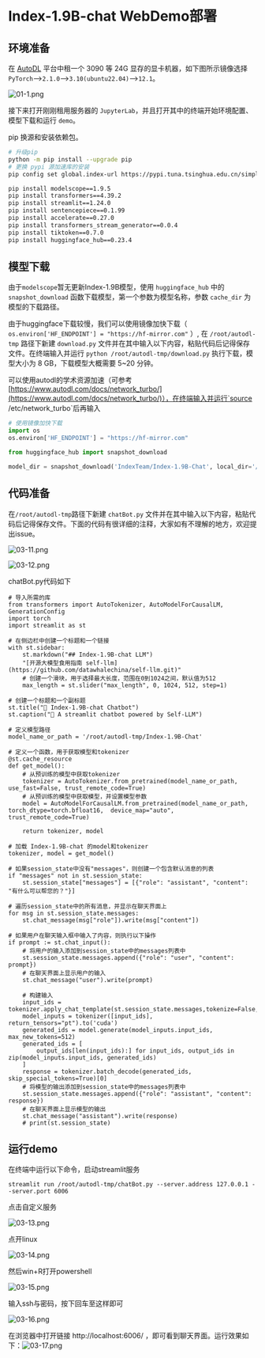 # Index-1.9B-chat WebDemo部署

## 环境准备

在 [AutoDL](https://www.autodl.com/) 平台中租一个 3090 等 24G 显存的显卡机器，如下图所示镜像选择 `PyTorch`-->`2.1.0`-->`3.10(ubuntu22.04)`-->`12.1`。

![01-1.png](images/01-1.png)

接下来打开刚刚租用服务器的 `JupyterLab`，并且打开其中的终端开始环境配置、模型下载和运行 `demo`。

pip 换源和安装依赖包。

```bash
# 升级pip
python -m pip install --upgrade pip
# 更换 pypi 源加速库的安装
pip config set global.index-url https://pypi.tuna.tsinghua.edu.cn/simple

pip install modelscope==1.9.5
pip install transformers==4.39.2
pip install streamlit==1.24.0
pip install sentencepiece==0.1.99
pip install accelerate==0.27.0
pip install transformers_stream_generator==0.0.4
pip install tiktoken==0.7.0
pip install huggingface_hub==0.23.4
```

## 模型下载

由于`modelscope`暂无更新Index-1.9B模型，使用 `huggingface_hub` 中的 `snapshot_download` 函数下载模型，第一个参数为模型名称，参数 `cache_dir` 为模型的下载路径。

由于huggingface下载较慢，我们可以使用镜像加快下载（ `os.environ['HF_ENDPOINT'] = "https://hf-mirror.com"` ）, 在 `/root/autodl-tmp` 路径下新建 `download.py` 文件并在其中输入以下内容，粘贴代码后记得保存文件。在终端输入并运行 `python /root/autodl-tmp/download.py` 执行下载，模型大小为 8 GB，下载模型大概需要 5~20 分钟。

可以使用autodl的学术资源加速（可参考[https://www.autodl.com/docs/network_turbo/](https://www.autodl.com/docs/network_turbo/)），在终端输入并运行`source /etc/network_turbo`后再输入 

```python
# 使用镜像加快下载
import os
os.environ['HF_ENDPOINT'] = "https://hf-mirror.com"

from huggingface_hub import snapshot_download

model_dir = snapshot_download('IndexTeam/Index-1.9B-Chat', local_dir='/root/autodl-tmp/IndexTeam/Index-1.9B-Chat', resume_download=True)
```


## 代码准备

在`/root/autodl-tmp`路径下新建 `chatBot.py` 文件并在其中输入以下内容，粘贴代码后记得保存文件。下面的代码有很详细的注释，大家如有不理解的地方，欢迎提出issue。

![03-11.png](images/03-11.png)

![03-12.png](images/03-12.png)

chatBot.py代码如下

```
# 导入所需的库
from transformers import AutoTokenizer, AutoModelForCausalLM, GenerationConfig
import torch
import streamlit as st

# 在侧边栏中创建一个标题和一个链接
with st.sidebar:
    st.markdown("## Index-1.9B-chat LLM")
    "[开源大模型食用指南 self-llm](https://github.com/datawhalechina/self-llm.git)"
    # 创建一个滑块，用于选择最大长度，范围在0到1024之间，默认值为512
    max_length = st.slider("max_length", 0, 1024, 512, step=1)

# 创建一个标题和一个副标题
st.title("💬 Index-1.9B-chat Chatbot")
st.caption("🚀 A streamlit chatbot powered by Self-LLM")

# 定义模型路径
model_name_or_path = '/root/autodl-tmp/Index-1.9B-Chat'

# 定义一个函数，用于获取模型和tokenizer
@st.cache_resource
def get_model():
    # 从预训练的模型中获取tokenizer
    tokenizer = AutoTokenizer.from_pretrained(model_name_or_path, use_fast=False, trust_remote_code=True)
    # 从预训练的模型中获取模型，并设置模型参数
    model = AutoModelForCausalLM.from_pretrained(model_name_or_path, torch_dtype=torch.bfloat16,  device_map="auto", trust_remote_code=True)
  
    return tokenizer, model

# 加载 Index-1.9B-chat 的model和tokenizer
tokenizer, model = get_model()

# 如果session_state中没有"messages"，则创建一个包含默认消息的列表
if "messages" not in st.session_state:
    st.session_state["messages"] = [{"role": "assistant", "content": "有什么可以帮您的？"}]

# 遍历session_state中的所有消息，并显示在聊天界面上
for msg in st.session_state.messages:
    st.chat_message(msg["role"]).write(msg["content"])

# 如果用户在聊天输入框中输入了内容，则执行以下操作
if prompt := st.chat_input():
    # 将用户的输入添加到session_state中的messages列表中
    st.session_state.messages.append({"role": "user", "content": prompt})
    # 在聊天界面上显示用户的输入
    st.chat_message("user").write(prompt)
    
    # 构建输入     
    input_ids = tokenizer.apply_chat_template(st.session_state.messages,tokenize=False,add_generation_prompt=True)
    model_inputs = tokenizer([input_ids], return_tensors="pt").to('cuda')
    generated_ids = model.generate(model_inputs.input_ids, max_new_tokens=512)
    generated_ids = [
        output_ids[len(input_ids):] for input_ids, output_ids in zip(model_inputs.input_ids, generated_ids)
    ]
    response = tokenizer.batch_decode(generated_ids, skip_special_tokens=True)[0]
    # 将模型的输出添加到session_state中的messages列表中
    st.session_state.messages.append({"role": "assistant", "content": response})
    # 在聊天界面上显示模型的输出
    st.chat_message("assistant").write(response)
    # print(st.session_state)
```

## 运行demo

在终端中运行以下命令，启动streamlit服务

```
streamlit run /root/autodl-tmp/chatBot.py --server.address 127.0.0.1 --server.port 6006
```

点击自定义服务

![03-13.png](images/03-13.png)

点开linux

![03-14.png](images/03-14.png)

然后win+R打开powershell

![03-15.png](images/03-15.png)

输入ssh与密码，按下回车至这样即可

![03-16.png](images/03-16.png)

在浏览器中打开链接 http://localhost:6006/ ，即可看到聊天界面。运行效果如下：![03-17.png](images/03-17.png)

